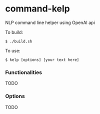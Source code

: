 # command-kelp
NLP command line helper using OpenAI api

To build:
<pre><code>$ ./build.sh</code></pre>


To use:
<pre><code>$ kelp [options] [your text here]</pre></code>

### Functionalities
TODO

### Options
TODO


